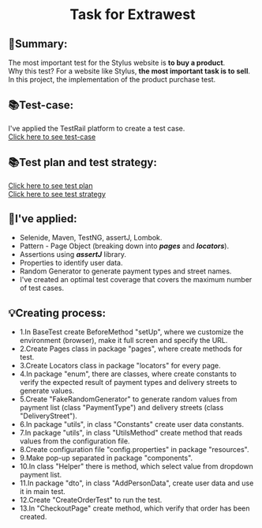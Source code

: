 <h1 align="center"> Task for Extrawest </h1>

## 💬Summary:
The most important test for the Stylus website is **to buy a product**.
<br>Why this test? For a website like Stylus, **the most important task is to sell**.
<br>In this project, the implementation of the product purchase test.


## 📚Test-case:

I've applied the TestRail platform to create a test case.
<br>[Click here to see test-case](https://drive.google.com/file/d/1D9ckkmAYkH7jf7xbMTadAyEhBEpQi70T/view)

## 📚Test plan and test strategy:

[Click here to see test plan](https://drive.google.com/file/d/136Z4VaW9KmiEJP04OtbFUeM_-9wAUCXr/view)
<br>[Click here to see test strategy](https://drive.google.com/file/d/14M6EQNSPbITnGZjFQcYwwMapdN2osdOK/view)


## 📢I've applied:

- Selenide, Maven, TestNG, assertJ, Lombok.
- Pattern - Page Object (breaking down into **_pages_** and **_locators_**).
- Assertions using **_assertJ_** library.
- Properties to identify user data.
- Random Generator to generate payment types and street names.
- I've created an optimal test coverage that covers the maximum number of test cases.

## 💡Creating process:

- 1.In BaseTest create BeforeMethod "setUp", where we customize the environment (browser), make it full screen and specify the URL.
- 2.Create Pages class in package "pages", where create methods for test.
- 3.Create Locators class in package "locators" for every page.
- 4.In package "enum", there are classes, where create constants to verify the expected result of payment types and delivery streets to generate values.
- 5.Create "FakeRandomGenerator" to generate random values from payment list (class "PaymentType") and delivery streets (class "DeliveryStreet").
- 6.In package "utils", in class "Constants" create user data constants.
- 7.In package "utils", in class "UtilsMethod" create method that reads values from the configuration file. 
- 8.Create configuration file "config.properties" in package "resources".
- 9.Make pop-up separated in package "components".
- 10.In class "Helper" there is method, which select value from dropdown payment list.
- 11.In package "dto", in class "AddPersonData", create user data and use it in main test.
- 12.Create "CreateOrderTest" to run the test.
- 13.In "CheckoutPage" create method, which verify that order has been created.
